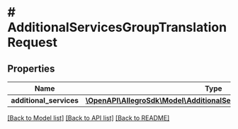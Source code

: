 # # AdditionalServicesGroupTranslationRequest

## Properties

Name | Type | Description | Notes
------------ | ------------- | ------------- | -------------
**additional_services** | [**\OpenAPI\AllegroSdk\Model\AdditionalServicesGroupTranslationWrapper**](AdditionalServicesGroupTranslationWrapper.md) |  | [optional]

[[Back to Model list]](../../README.md#models) [[Back to API list]](../../README.md#endpoints) [[Back to README]](../../README.md)

